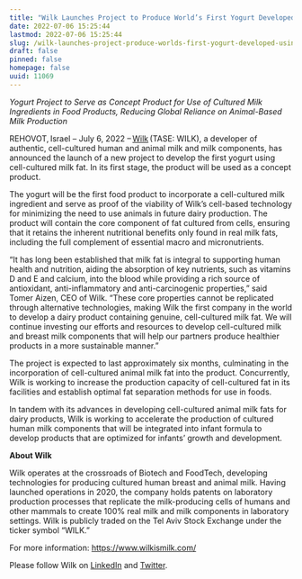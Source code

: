 ```yaml
---
title: "Wilk Launches Project to Produce World’s First Yogurt Developed Using Cell-Cultured Milk Fat"
date: 2022-07-06 15:25:44
lastmod: 2022-07-06 15:25:44
slug: /wilk-launches-project-produce-worlds-first-yogurt-developed-using-cell-cultured-milk-fat
draft: false
pinned: false
homepage: false
uuid: 11069
---
```

<p><em>Yogurt Project to Serve as Concept Product for Use of Cultured Milk Ingredients in Food Products, Reducing Global Reliance on Animal-Based Milk Production</em></p>
<p>REHOVOT, Israel – July 6, 2022 – <a href="https://wilkismilk.com/">Wilk</a> (TASE: WILK), a developer of authentic, cell-cultured human and animal milk and milk components, has announced the launch of a new project to develop the first yogurt using cell-cultured milk fat. In its first stage, the product will be used as a concept product.</p>
<p>The yogurt will be the first food product to incorporate a cell-cultured milk ingredient and serve as proof of the viability of Wilk’s cell-based technology for minimizing the need to use animals in future dairy production. The product will contain the core component of fat cultured from cells, ensuring that it retains the inherent nutritional benefits only found in real milk fats, including the full complement of essential macro and micronutrients.</p>
<p>“It has long been established that milk fat is integral to supporting human health and nutrition, aiding the absorption of key nutrients, such as vitamins D and E and calcium, into the blood while providing a rich source of antioxidant, anti-inflammatory and anti-carcinogenic properties,” said Tomer Aizen, CEO of Wilk. “These core properties cannot be replicated through alternative technologies, making Wilk the first company in the world to develop a dairy product containing genuine, cell-cultured milk fat. We will continue investing our efforts and resources to develop cell-cultured milk and breast milk components that will help our partners produce healthier products in a more sustainable manner.”</p>
<p>The project is expected to last approximately six months, culminating in the incorporation of cell-cultured animal milk fat into the product. Concurrently, Wilk is working to increase the production capacity of cell-cultured fat in its facilities and establish optimal fat separation methods for use in foods.</p>
<p>In tandem with its advances in developing cell-cultured animal milk fats for dairy products, Wilk is working to accelerate the production of cultured human milk components that will be integrated into infant formula to develop products that are optimized for infants’ growth and development.</p>
<p><strong>About Wilk </strong> </p>
<p>Wilk operates at the crossroads of Biotech and FoodTech, developing technologies for producing cultured human breast and animal milk. Having launched operations in 2020, the company holds patents on laboratory production processes that replicate the milk-producing cells of humans and other mammals to create 100% real milk and milk components in laboratory settings. Wilk is publicly traded on the Tel Aviv Stock Exchange under the ticker symbol “WILK.”</p>
<p>For more information: <a href="https://www.wilkismilk.com/">https://www.wilkismilk.com/</a></p>
<p>Please follow Wilk on <a href="https://www.linkedin.com/company/wilkismilk/">LinkedIn</a> and <a href="https://twitter.com/WilkIsMilk">Twitter</a>.</p>
